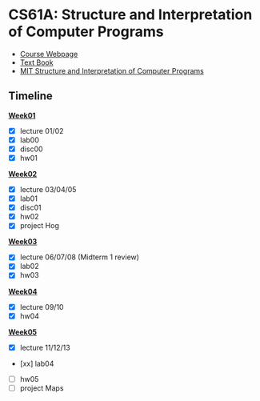 # CS61A: Structure and Interpretation of Computer Programs
 - [Course Webpage](https://inst.eecs.berkeley.edu/~cs61a/fa18/)
 - [Text Book](http://composingprograms.com/)
 - [MIT Structure and Interpretation of Computer Programs](https://web.mit.edu/6.001/6.037/sicp.pdf)
 
 ## Timeline
 **[Week01](https://github.com/sscheng25/CS61A/tree/main/week01)**
  - [x] lecture 01/02
  - [x] lab00
  - [x] disc00
  - [x] hw01
 
 **[Week02](https://github.com/sscheng25/CS61A/tree/main/week02)**
  - [x] lecture 03/04/05
  - [x] lab01
  - [x] disc01
  - [x] hw02
  - [x] project Hog

 **[Week03](https://github.com/sscheng25/CS61A/tree/main/week03)**
  - [x] lecture 06/07/08 (Midterm 1 review)
  - [x] lab02
  - [x] hw03

 **[Week04](https://github.com/sscheng25/CS61A/tree/main/week04)**
  - [x] lecture 09/10
  - [x] hw04

 **[Week05](https://github.com/sscheng25/CS61A/tree/main/week05)**
  - [x] lecture 11/12/13
  - [xx] lab04
  - [ ] hw05
  - [ ] project Maps
